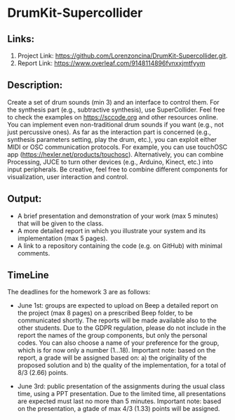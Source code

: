 # DrumKit-Supercollider

## Links:
1. Project Link: https://github.com/Lorenzoncina/DrumKit-Supercollider.git.
2. Report Link: https://www.overleaf.com/9148114896fvnxxjmtfyym

## Description:
Create a set of drum sounds (min 3) and an interface to control them.
For the synthesis part (e.g., subtractive synthesis), use SuperCollider. Feel free to check
the examples on https://sccode.org and other resources online. You can implement even
non-traditional drum sounds if you want (e.g., not just percussive ones).
As far as the interaction part is concerned (e.g., synthesis parameters setting, play the drum,
etc.), you can exploit either MIDI or OSC communication protocols. For example, you can
use touchOSC app (https://hexler.net/products/touchosc). Alternatively, you can combine
Processing, JUCE to turn other devices (e.g., Arduino, Kinect, etc.) into input peripherals.
Be creative, feel free to combine different components for visualization, user interaction and
control.

## Output:
- A brief presentation and demonstration of your work (max 5 minutes) that will be
given to the class.
- A more detailed report in which you illustrate your system and its implementation
(max 5 pages).
- A link to a repository containing the code (e.g. on GitHub) with minimal comments.

## TimeLine
The deadlines for the homework 3 are as follows:

- June 1st: groups are expected to upload on Beep a detailed report on the project (max 8 pages) on a prescribed Beep folder, to be communicated shortly. The reports will be made available also to the other students. Due to the GDPR regulation, please do not include in the report the names of the group components, but only the personal codes. You can also choose a name of your preference for the group, which is for now only a number (1...18).
Important note: based on the report, a grade will be assigned based on: a) the originality of the proposed solution and b) the quality of the implementation, for a total of 8/3 (2.66) points.

- June 3rd: public presentation of the assignments during the usual class time, using a PPT presentation. Due to the limited time, all presentations are expected must last no more than 5 minutes.
Important note: based on the presentation, a gtade of max 4/3 (1.33) points will be assigned.
